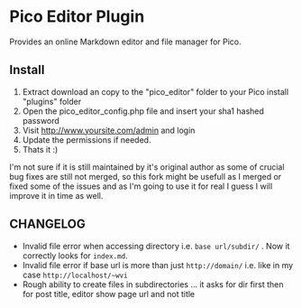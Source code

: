 Pico Editor Plugin
==================

Provides an online Markdown editor and file manager for Pico.

Install
-------

1. Extract download an copy to the "pico_editor" folder to your Pico install "plugins" folder
2. Open the pico_editor_config.php file and insert your sha1 hashed password
3. Visit http://www.yoursite.com/admin and login
4. Update the permissions if needed.
5. Thats it :)



I'm not sure if it is still maintained by it's original author as some of crucial bug fixes are still not merged, so this fork might be usefull as I merged or fixed some of the issues and as I'm going to use it for real I guess I will improve it in time as well.

CHANGELOG
---------

- Invalid file error when accessing directory i.e. `base url/subdir/` . Now it correctly looks for `index.md`.  
- Invalid file error if base url is more than just `http://domain/` i.e. like in my case `http://localhost/~wvi`
- Rough ability to create files in subdirectories ... it asks for dir first then for post title, editor show page url and not title


